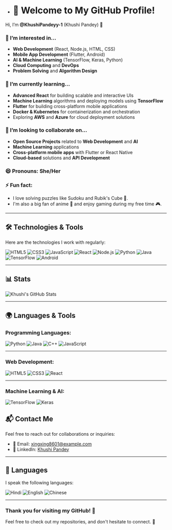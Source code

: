 - # 👋 Welcome to My GitHub Profile!

Hi, I’m **@KhushiPandeyy-1** (Khushi Pandey) 👋

### 👀 I’m interested in...
- **Web Development** (React, Node.js, HTML, CSS)
- **Mobile App Development** (Flutter, Android)
- **AI & Machine Learning** (TensorFlow, Keras, Python)
- **Cloud Computing** and **DevOps**
- **Problem Solving** and **Algorithm Design**

### 🌱 I’m currently learning...
- **Advanced React** for building scalable and interactive UIs
- **Machine Learning** algorithms and deploying models using **TensorFlow**
- **Flutter** for building cross-platform mobile applications
- **Docker & Kubernetes** for containerization and orchestration
- Exploring **AWS** and **Azure** for cloud deployment solutions

### 💞️ I’m looking to collaborate on...
- **Open Source Projects** related to **Web Development** and **AI**
- **Machine Learning** applications
- **Cross-platform mobile apps** with Flutter or React Native
- **Cloud-based** solutions and **API Development**

### 😄 Pronouns: She/Her

### ⚡ Fun fact:
- I love solving puzzles like Sudoku and Rubik's Cube 🧩. 
- I'm also a big fan of anime 🎥 and enjoy gaming during my free time 🎮.

---

## 🛠️ Technologies & Tools

Here are the technologies I work with regularly:

![HTML5](https://img.shields.io/badge/HTML5-%23E34F26.svg?style=flat&logo=html5&logoColor=white)
![CSS3](https://img.shields.io/badge/CSS3-%231572B6.svg?style=flat&logo=css3&logoColor=white)
![JavaScript](https://img.shields.io/badge/JavaScript-%23F7DF1E.svg?style=flat&logo=javascript&logoColor=white)
![React](https://img.shields.io/badge/React-%2320232a.svg?style=flat&logo=react&logoColor=61DAFB)
![Node.js](https://img.shields.io/badge/Node.js-%23339933.svg?style=flat&logo=node.js&logoColor=white)
![Python](https://img.shields.io/badge/Python-%233776AB.svg?style=flat&logo=python&logoColor=white)
![Java](https://img.shields.io/badge/Java-%23E34F26.svg?style=flat&logo=java&logoColor=white)
![TensorFlow](https://img.shields.io/badge/TensorFlow-%23FF6F00.svg?style=flat&logo=tensorflow&logoColor=white)
![Android](https://img.shields.io/badge/Android-%2320232a.svg?style=flat&logo=android&logoColor=white)

---

## 📊 Stats

![Khushi's GitHub Stats](https://github-readme-stats.vercel.app/api?username=xing24xing&show_icons=true&hide_title=true&count_private=true&theme=tokyonight)

---

## 🌍 Languages & Tools 

### **Programming Languages**:

![Python](https://img.shields.io/badge/Python-%233776AB.svg?style=flat&logo=python&logoColor=white)
![Java](https://img.shields.io/badge/Java-%23E34F26.svg?style=flat&logo=java&logoColor=white)
![C++](https://img.shields.io/badge/C%2B%2B-%23A8B9CC.svg?style=flat&logo=c%2B%2B&logoColor=white)
![JavaScript](https://img.shields.io/badge/JavaScript-%23F7DF1E.svg?style=flat&logo=javascript&logoColor=white)

---

### **Web Development**:

![HTML5](https://img.shields.io/badge/HTML5-%23E34F26.svg?style=flat&logo=html5&logoColor=white)
![CSS3](https://img.shields.io/badge/CSS3-%231572B6.svg?style=flat&logo=css3&logoColor=white)
![React](https://img.shields.io/badge/React-%2320232a.svg?style=flat&logo=react&logoColor=61DAFB)

---

### **Machine Learning & AI**:

![TensorFlow](https://img.shields.io/badge/TensorFlow-%23FF6F00.svg?style=flat&logo=tensorflow&logoColor=white)
![Keras](https://img.shields.io/badge/Keras-%23D00000.svg?style=flat&logo=keras&logoColor=white)


## 📬 Contact Me

Feel free to reach out for collaborations or inquiries:

- 📧 Email: [xingxing8601@example.com](mailto:xingxing8601@example.com)
- 📱 LinkedIn: [Khushi Pandey](https://www.linkedin.com/in/khushi-pandey3/)

---

## 📍 Languages

I speak the following languages:

![Hindi](https://img.shields.io/badge/Hindi-%23F7DF1E.svg?style=flat&logo=language&logoColor=white)
![English](https://img.shields.io/badge/English-%23F7DF1E.svg?style=flat&logo=language&logoColor=white)
![Chinese](https://img.shields.io/badge/Chinese-%23F7DF1E.svg?style=flat&logo=language&logoColor=white)

---

### Thank you for visiting my GitHub! 🙌
Feel free to check out my repositories, and don't hesitate to connect. 🚀

